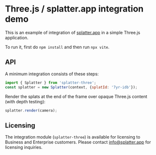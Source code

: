 # Three.js / splatter.app integration demo

This is an example of integration of [splatter.app](https://splatter.app) in a simple Three.js application. 

To run it, first do `npm install` and then run `npx vite`.

## API

A minimum integration consists of these steps:

```js
import { Splatter } from 'splatter-three';
const splatter = new Splatter(context, {splatId: '7yr-idb'});
```

Render the splats at the end of the frame over opaque Three.js content (with depth testing):
```js
splatter.render(camera);
```

## Licensing

The integration module (`splatter-three`) is available for licensing to Business and Enterprise customers. Please contact [info@splatter.app](mailto:info@splatter.app) for licensing inquiries.


